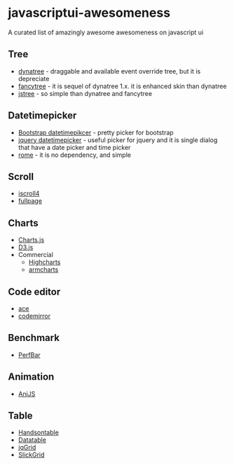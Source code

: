 javascriptui-awesomeness
========================

A curated list of amazingly awesome awesomeness on javascript ui

## Tree
  * [dynatree](https://code.google.com/p/dynatree/) - draggable and available event override tree, but it is depreciate
  * [fancytree](https://github.com/mar10/fancytree) - it is sequel of dynatree 1.x. it is enhanced skin than dynatree
  * [jstree](http://www.jstree.com/) - so simple than dynatree and fancytree
## Datetimepicker
  * [Bootstrap datetimepikcer](http://tarruda.github.io/bootstrap-datetimepicker/) - pretty picker for bootstrap
  * [jquery datetimepicker](https://github.com/trentrichardson/jQuery-Timepicker-Addon) - useful picker for jquery and it is single dialog that have a date picker and time picker
  * [rome](https://github.com/bevacqua/rome) - it is no dependency, and simple
## Scroll
  * [iscroll4](http://cubiq.org/iscroll-4)
  * [fullpage](https://github.com/alvarotrigo/fullPage.js#fullpagejs)
## Charts
  * [Charts.js](http://www.chartjs.org/)
  * [D3.js](http://d3js.org/)
  * Commercial
    * [Highcharts](http://www.highcharts.com/)
    * [armcharts](http://www.amcharts.com/)
## Code editor
 * [ace](http://ace.c9.io/#nav=about)
 * [codemirror](http://codemirror.net/)
## Benchmark
 * [PerfBar](http://lafikl.github.io/perfBar/)
## Animation
 * [AniJS](http://anijs.github.io/)
## Table
 * [Handsontable](http://handsontable.com/)
 * [Datatable](http://www.datatables.net/)
 * [jqGrid](http://www.trirand.com/blog/)
 * [SlickGrid](https://github.com/mleibman/SlickGrid)
